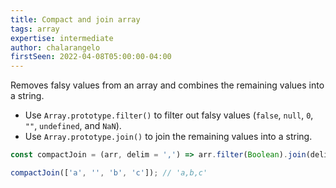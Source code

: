 ```yaml
---
title: Compact and join array
tags: array
expertise: intermediate
author: chalarangelo
firstSeen: 2022-04-08T05:00:00-04:00
---
```


Removes falsy values from an array and combines the remaining values into a string.

- Use `Array.prototype.filter()` to filter out falsy values (`false`, `null`, `0`, `""`, `undefined`, and `NaN`).
- Use `Array.prototype.join()` to join the remaining values into a string.

```js
const compactJoin = (arr, delim = ',') => arr.filter(Boolean).join(delim);
```

```js
compactJoin(['a', '', 'b', 'c']); // 'a,b,c'
```
